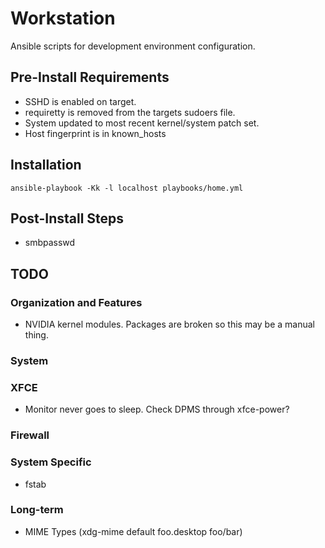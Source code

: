 Workstation
===========

Ansible scripts for development environment configuration.

## Pre-Install Requirements 
* SSHD is enabled on target.
* requiretty is removed from the targets sudoers file.
* System updated to most recent kernel/system patch set.
* Host fingerprint is in known_hosts

## Installation
``ansible-playbook -Kk -l localhost playbooks/home.yml``

## Post-Install Steps
* smbpasswd

## TODO
### Organization and Features
* NVIDIA kernel modules. Packages are broken so this may be a manual thing.

### System

### XFCE
* Monitor never goes to sleep. Check DPMS through xfce-power?

### Firewall

### System Specific
* fstab

### Long-term
* MIME Types (xdg-mime default foo.desktop foo/bar)
